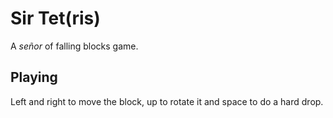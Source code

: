 Sir Tet(ris)
============

A *señor* of falling blocks game.

Playing
-------

Left and right to move the block, up to rotate it and space to do a hard drop.
